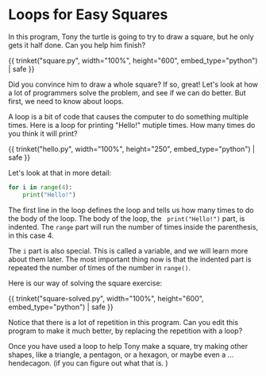 # Loops for Easy Squares

In this program, Tony the turtle is going to try to draw a square, but
he only gets it half done. Can you help him finish?

{{ trinket("square.py", width="100%", height="600", embed_type="python") | safe }}

Did you convince him to draw a whole square? If so, great! Let's look at how
a lot of programmers solve the problem, and see if we can do better. But first,
we need to know about loops. 

A loop is a bit of code that causes the computer to do something multiple times. 
Here is a loop for printing "Hello!" mutiple times. How many times do you think it will print?

{{ trinket("hello.py", width="100%", height="250", embed_type="python") | safe }}

Let's look at that in more detail:

```python
for i in range(4):
    print("Hello!")
```

The first line in the loop defines the loop and tells us how many times to do the body of the loop. The body of the loop, the ` print("Hello!")` part,  is indented. The ``range`` part will run the number of times inside the parenthesis, in this case 4. 

The `i` part is also special. This is called a variable, and we will learn more about them later. The most important thing now is that the indented part is repeated the number of times of the number in `range()`. 

Here is our way of solving the square exercise: 

{{ trinket("square-solved.py", width="100%", height="600", embed_type="python") | safe }}

Notice that there is a lot of repetition in this program. Can you edit this program to make it much better, by replacing the repetition with a loop?

Once you have used a loop to help Tony make a square, try making other shapes, like a triangle, a pentagon, or a hexagon, or maybe even a ... hendecagon. (if you can figure out what that is. )

